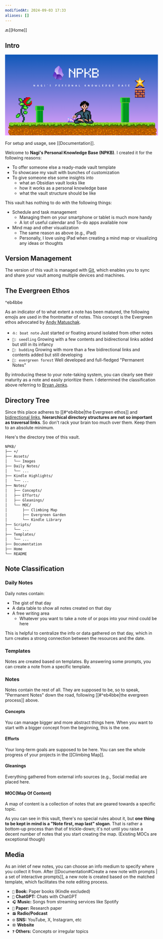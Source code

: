 ```yaml
---
modifiedAt: 2024-09-03 17:33
aliases: []
---
```

🔙[[Home]]
## Intro
![NPKB Image](./Assets/Images/npkb.png)

For setup and usage, see [[Documentation]].

Welcome to **Nagi's Personal Knowledge Base (NPKB)**. I created it for the following reasons:

- To offer someone else a ready-made vault template
- To showcase my vault with bunches of customization
- To give someone else some insights into
	- what an Obsidian vault looks like
	- how it works as a personal knowledge base
	- what the vault structure should be like

This vault has nothing to do with the following things:

- Schedule and task management
	- Managing them on your smartphone or tablet is much more handy
	- A lot of useful calendar and To-do apps available now
- Mind map and other visualization
	- The same reason as above (e.g., iPad)
	- Personally, I love using iPad when creating a mind map or visualizing any ideas or thoughts

## Version Management
The version of this vault is managed with [Git](https://git-scm.com/), which enables you to sync and share your vault among multiple devices and machines.
## The Evergreen Ethos

^eb4bbe

As an indicator of to what extent a note has been matured, the following emojis are used in the frontmatter of notes. This concept is the Evergreen ethos advocated by [Andy Matuschak](https://andymatuschak.org/).

- `⛵: boat note` Just started or floating around isolated from other notes
- `🌱: seedling` Growing with a few contents and bidirectional links added but still in its infancy
- `🌿: budding` Growing with more than a few  bidirectional links and contents added but still developing
- `🌲: evergreen forest`  Well developed and full-fledged "Permanent Notes"

By introducing these to your note-taking system, you can clearly see their maturity as a note and easily prioritize them. I determined the classification above referring to [Bryan Jenks](https://notes.bryanjenks.dev/Z/HOME).
## Directory Tree
Since this place adheres to [[#^eb4bbe|the Evergreen ethos]] and [bidirectional links](https://help.obsidian.md/Linking+notes+and+files/Internal+links), **hierarchical directory structures are not so important as traversal links**. So don't rack your brain too much over them. Keep them to an absolute minimum.

Here's the directory tree of this vault.
```
NPKB/
├── +/
├── Assets/
│   └── Images
├── Daily Notes/
│   └── ...
├── Kindle Highlights/
│   └── ...
├── Notes/
│   ├── Concepts/
│   ├── Efforts/
│   ├── Gleanings/
│   └── MOC/
│       ├── Climbing Map
│       ├── Evergreen Garden
│       └── Kindle Library
├── Scripts/
│   └── ...
├── Templates/
│   └── ...
├── Documentation
├── Home
└── README
```
## Note Classification
### Daily Notes
Daily notes contain:

- The gist of that day
- A data table to show all notes created on that day
- A free writing area
	- Whatever you want to take a note of or pops into your mind could be here

This is helpful to centralize the info or data gathered on that day, which in turn creates a strong connection between the resources and the date.
### Templates
Notes are created based on templates. By answering some prompts, you can create a note from a specific template.
### Notes
Notes contain the rest of all. They are supposed to be, so to speak, "Permanent Notes" down the road, following [[#^eb4bbe|the evergreen process]] above.
#### Concepts
You can manage bigger and more abstract things here. When you want to start with a bigger concept from the beginning, this is the one.
#### Efforts
Your long-term goals are supposed to be here. You can see the whole progress of your projects in the [[Climbing Map]].
#### Gleanings
Everything gathered from external info sources (e.g., Social media) are placed here.
#### MOC(Map Of Content)
A map of content is a collection of notes that are geared towards a specific topic.

As you can see in this vault, there's no special rules about it, but **one thing to be kept in mind is a "Note first, map last" slogan**. That is rather a bottom-up process than that of trickle-down; it's not until you raise a decent number of notes that you start creating the map. (Existing MOCs are exceptional though)
## Media
As an inlet of new notes, you can choose an info medium to specify where you collect it from. After [[Documentation#Create a new note with prompts | a set of interactive prompts]], a new note is created based on the matched template, which facilitates the note editing process.
- `📖` **Book:** Paper books (Kindle excluded)
- `🧠` **ChatGPT:** Chats with ChatGPT
- `🎧` **Music:** Songs from streaming services like Spotify
- `📰` **Paper:** Research paper
- `📻` **Radio/Podcast**
- `🌐` **SNS:** YouTube, X, Instagram, etc
- `🕸` **Website**
- `❓` **Others:** Concepts or irregular topics